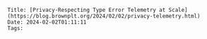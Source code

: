     Title: [Privacy-Respecting Type Error Telemetry at Scale](https://blog.brownplt.org/2024/02/02/privacy-telemetry.html)
    Date: 2024-02-02T01:11:11
    Tags: 


